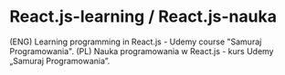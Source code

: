 # React.js-learning / React.js-nauka
(ENG)
Learning programming in React.js - Udemy course "Samuraj Programowania".
(PL)
Nauka programowania w React.js - kurs Udemy „Samuraj Programowania”.
